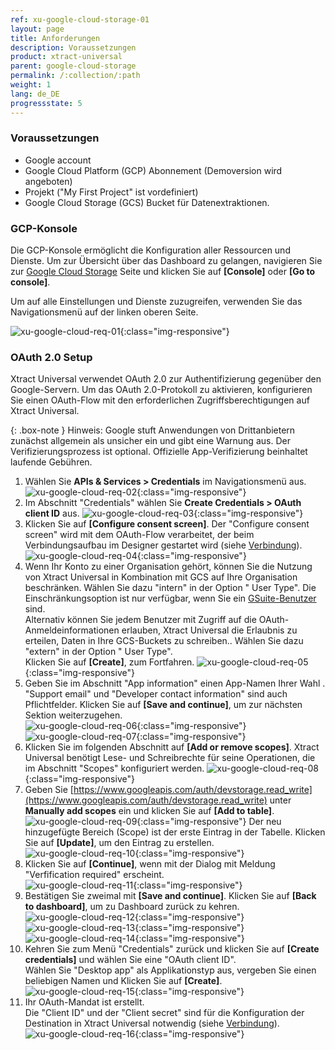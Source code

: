 ```yaml
---
ref: xu-google-cloud-storage-01
layout: page
title: Anforderungen
description: Voraussetzungen
product: xtract-universal
parent: google-cloud-storage
permalink: /:collection/:path
weight: 1
lang: de_DE
progressstate: 5
---
```


### Voraussetzungen
- Google account
- Google Cloud Platform (GCP) Abonnement (Demoversion wird angeboten)
- Projekt ("My First Project" ist  vordefiniert)
- Google Cloud Storage (GCS) Bucket für Datenextraktionen.

### GCP-Konsole
Die GCP-Konsole ermöglicht die Konfiguration aller Ressourcen und Dienste. 
Um zur Übersicht über das Dashboard zu gelangen, navigieren Sie zur [Google Cloud Storage](https://cloud.google.com/storage) Seite und klicken Sie auf **[Console]** oder **[Go to console]**. 

Um auf alle Einstellungen und Dienste zuzugreifen, verwenden Sie das Navigationsmenü auf der linken oberen Seite.

![xu-google-cloud-req-01](/img/content/xu/googlecloudstorage/xu-google-cloud-req-01.png){:class="img-responsive"}
 
### OAuth 2.0 Setup
Xtract Universal verwendet OAuth 2.0 zur Authentifizierung gegenüber den Google-Servern.
Um das OAuth 2.0-Protokoll zu aktivieren, konfigurieren Sie einen OAuth-Flow mit den erforderlichen Zugriffsberechtigungen auf Xtract Universal.

{: .box-note }
Hinweis: Google stuft Anwendungen von Drittanbietern zunächst allgemein als unsicher ein und gibt eine Warnung aus. 
Der Verifizierungsprozess ist optional. Offizielle App-Verifizierung beinhaltet laufende Gebühren.

1. Wählen Sie **APIs & Services > Credentials** im Navigationsmenü aus.
![xu-google-cloud-req-02](/img/content/xu/googlecloudstorage/xu-google-cloud-req-02.png){:class="img-responsive"}
2. Im Abschnitt "Credentials" wählen Sie **Create Credentials > OAuth client ID** aus.
![xu-google-cloud-req-03](/img/content/xu/googlecloudstorage/xu-google-cloud-req-03.png){:class="img-responsive"}
3. Klicken Sie auf **[Configure consent screen]**. Der "Configure consent screen" wird mit dem OAuth-Flow verarbeitet, der beim Verbindungsaufbau im Designer gestartet wird (siehe [Verbindung](./connection#gcs-settings)).
![xu-google-cloud-req-04](/img/content/xu/googlecloudstorage/xu-google-cloud-req-04.png){:class="img-responsive"}
4. Wenn Ihr Konto zu einer Organisation gehört, können Sie die Nutzung von Xtract Universal in Kombination mit GCS auf Ihre Organisation beschränken. Wählen Sie dazu "intern" in der Option " User Type".  Die Einschränkungsoption ist nur verfügbar, wenn Sie ein [GSuite-Benutzer](https://gsuite.google.com/) sind. <br>
Alternativ können Sie jedem Benutzer mit Zugriff auf die OAuth-Anmeldeinformationen erlauben, Xtract Universal die Erlaubnis zu erteilen, Daten in Ihre GCS-Buckets zu schreiben.. Wählen Sie dazu "extern" in der Option " User Type". <br> 
Klicken Sie auf **[Create]**, zum Fortfahren.
![xu-google-cloud-req-05](/img/content/xu/googlecloudstorage/xu-google-cloud-req-05.png){:class="img-responsive"}
5. Geben Sie im Abschnitt "App information" einen App-Namen Ihrer Wahl . <br>
"Support email" und "Developer contact information" sind auch Pflichtfelder. Klicken Sie auf **[Save and continue]**, um zur nächsten Sektion weiterzugehen. <br>
![xu-google-cloud-req-06](/img/content/xu/googlecloudstorage/xu-google-cloud-req-06.png){:class="img-responsive"}
![xu-google-cloud-req-07](/img/content/xu/googlecloudstorage/xu-google-cloud-req-07.png){:class="img-responsive"}
6. Klicken Sie im folgenden Abschnitt auf **[Add or remove scopes]**.
Xtract Universal benötigt Lese- und Schreibrechte für seine Operationen, die im Abschnitt "Scopes" konfiguriert werden.
![xu-google-cloud-req-08](/img/content/xu/googlecloudstorage/xu-google-cloud-req-08.png){:class="img-responsive"}
7. Geben Sie [https://www.googleapis.com/auth/devstorage.read_write](https://www.googleapis.com/auth/devstorage.read_write) unter **Manually add scopes** ein und klicken Sie auf **[Add to table]**.
![xu-google-cloud-req-09](/img/content/xu/googlecloudstorage/xu-google-cloud-req-09.png){:class="img-responsive"}
Der neu hinzugefügte Bereich (Scope) ist der erste Eintrag in der Tabelle. Klicken Sie auf **[Update]**, um den Eintrag zu erstellen. 
![xu-google-cloud-req-10](/img/content/xu/googlecloudstorage/xu-google-cloud-req-10.png){:class="img-responsive"}
8. Klicken Sie auf **[Continue]**, wenn mit der Dialog mit Meldung "Verfification required" erscheint. <br>
![xu-google-cloud-req-11](/img/content/xu/googlecloudstorage/xu-google-cloud-req-11.png){:class="img-responsive"}
9. Bestätigen Sie zweimal mit **[Save and continue]**. Klicken Sie auf **[Back to dashboard]**, um zu Dashboard zurück zu kehren.      
![xu-google-cloud-req-12](/img/content/xu/googlecloudstorage/xu-google-cloud-req-12.png){:class="img-responsive"}
![xu-google-cloud-req-13](/img/content/xu/googlecloudstorage/xu-google-cloud-req-13.png){:class="img-responsive"}
![xu-google-cloud-req-14](/img/content/xu/googlecloudstorage/xu-google-cloud-req-14.png){:class="img-responsive"}
10. Kehren Sie zum Menü "Credentials" zurück und klicken Sie auf **[Create credentials]** und wählen Sie eine "OAuth client ID". <br>
Wählen Sie "Desktop app" als Applikationstyp aus, vergeben Sie einen beliebigen Namen und Klicken Sie auf **[Create]**.
![xu-google-cloud-req-15](/img/content/xu/googlecloudstorage/xu-google-cloud-req-15.png){:class="img-responsive"}
11. Ihr OAuth-Mandat ist erstellt. <br>
Die "Client ID" und der "Client secret" sind für die Konfiguration der Destination in Xtract Universal notwendig (siehe [Verbindung](./connection)).
![xu-google-cloud-req-16](/img/content/xu/googlecloudstorage/xu-google-cloud-req-16.png){:class="img-responsive"}

